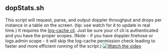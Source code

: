 ## dopStats.sh
This script will request, parse, and output doppler throughput and drops per instance in a table on the screen. (tip: use watch for it to update in real time.)
It requires the [log-cache cli](https://github.com/cloudfoundry/log-cache-cli).
Just be sure your cf cli is authenticated and you have the proper scopes. (Note - if you have doppler.firehose or logs.admin scope - it will skip the log-cache permission check leading to faster and more efficient running of the script.)
[![Watch the video](https://i.imgur.com/vKb2F1B.png)](https://youtu.be/vt5fpE0bzSY)

